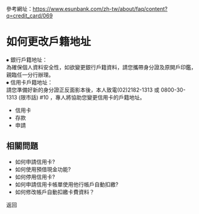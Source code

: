 參考網址：https://www.esunbank.com/zh-tw/about/faq/content?q=credit_card/069

# 如何更改戶籍地址

⦁ 銀行戶籍地址：  
為確保個人資料安全性，如欲變更銀行戶籍資料，請您攜帶身分證及原開戶印鑑，親臨任一分行辦理。  
⦁ 信用卡戶籍地址：  
請您準備好新的身分證正反面影本後，本人致電(02)2182-1313 或 0800-30-1313 (限市話) #10 ，專人將協助您變更信用卡的戶籍地址。

  * 信用卡
  * 存款
  * 申請

## 相關問題

  * 如何申請信用卡? 
  * 如何使用預借現金功能? 
  * 如何停用信用卡? 
  * 如何申請信用卡帳單使用他行帳戶自動扣繳? 
  * 如何修改帳戶自動扣繳卡費資料？ 

返回

